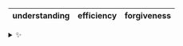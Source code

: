 | understanding | efficiency | forgiveness |
| :-----------: | :--------: | :---------: |

<details>
  <summary>✨</summary>
  These words are chosen at random each day. New words will appear here tomorrow morning.
</details>
